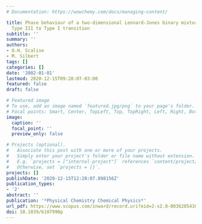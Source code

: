 ```yaml
---
# Documentation: https://wowchemy.com/docs/managing-content/

title: Phase behaviour of a two-dimensional Lennard-Jones binary mixture Part II.
  Type III to Type I transition
subtitle: ''
summary: ''
authors:
- O.H. Scalise
- M. Silbert
tags: []
categories: []
date: '2002-01-01'
lastmod: 2020-12-15T09:28:07-03:00
featured: false
draft: false

# Featured image
# To use, add an image named `featured.jpg/png` to your page's folder.
# Focal points: Smart, Center, TopLeft, Top, TopRight, Left, Right, BottomLeft, Bottom, BottomRight.
image:
  caption: ''
  focal_point: ''
  preview_only: false

# Projects (optional).
#   Associate this post with one or more of your projects.
#   Simply enter your project's folder or file name without extension.
#   E.g. `projects = ["internal-project"]` references `content/project/deep-learning/index.md`.
#   Otherwise, set `projects = []`.
projects: []
publishDate: '2020-12-15T12:28:07.898156Z'
publication_types:
- '2'
abstract: ''
publication: '*Physical Chemistry Chemical Physics*'
url_pdf: https://www.scopus.com/inward/record.uri?eid=2-s2.0-0036205410&doi=10.1039%2fb107990p&partnerID=40&md5=3ccf1f6ad50fb74f808be39d09f682a8
doi: 10.1039/b107990p
---
```

